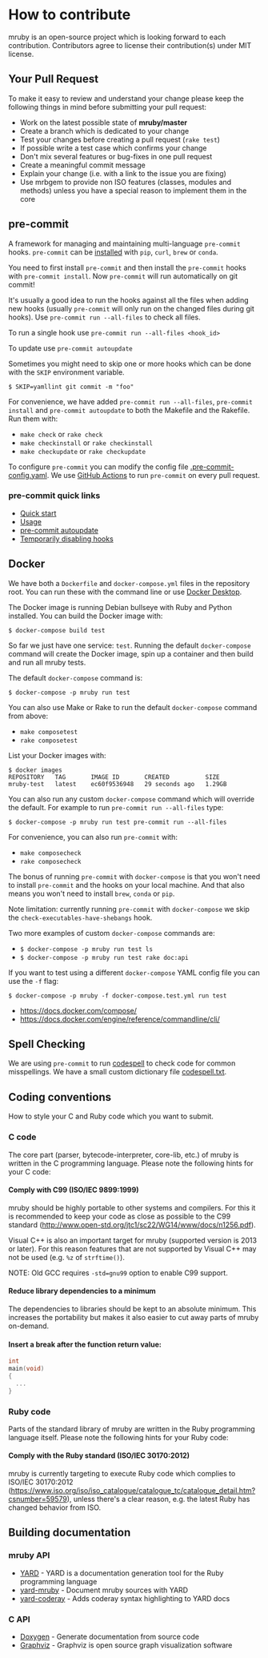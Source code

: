 # How to contribute

mruby is an open-source project which is looking forward to each contribution.
Contributors agree to license their contribution(s) under MIT license.

## Your Pull Request

To make it easy to review and understand your change please keep the following
things in mind before submitting your pull request:

- Work on the latest possible state of **mruby/master**
- Create a branch which is dedicated to your change
- Test your changes before creating a pull request (`rake test`)
- If possible write a test case which confirms your change
- Don't mix several features or bug-fixes in one pull request
- Create a meaningful commit message
- Explain your change (i.e. with a link to the issue you are fixing)
- Use mrbgem to provide non ISO features (classes, modules and methods) unless
  you have a special reason to implement them in the core

## pre-commit

A framework for managing and maintaining multi-language `pre-commit` hooks.
`pre-commit` can be [installed](https://pre-commit.com/#installation) with `pip`, `curl`, `brew` or `conda`.

You need to first install `pre-commit` and then install the `pre-commit` hooks with `pre-commit install`.
Now `pre-commit` will run automatically on git commit!

It's usually a good idea to run the hooks against all the files when adding new hooks (usually `pre-commit`
will only run on the changed files during git hooks). Use `pre-commit run --all-files` to check all files.

To run a single hook use `pre-commit run --all-files <hook_id>`

To update use `pre-commit autoupdate`

Sometimes you might need to skip one or more hooks which can be done with the `SKIP` environment variable.

`$ SKIP=yamllint git commit -m "foo"`

For convenience, we have added `pre-commit run --all-files`, `pre-commit install` and `pre-commit autoupdate`
to both the Makefile and the Rakefile. Run them with:

- `make check` or `rake check`
- `make checkinstall` or `rake checkinstall`
- `make checkupdate` or `rake checkupdate`

To configure `pre-commit` you can modify the config file [.pre-commit-config.yaml](.pre-commit-config.yaml).
We use [GitHub Actions](.github/workflows/lint.yml) to run `pre-commit` on every pull request.

### pre-commit quick links

- [Quick start](https://pre-commit.com/#quick-start)
- [Usage](https://pre-commit.com/#usage)
- [pre-commit autoupdate](https://pre-commit.com/#pre-commit-autoupdate)
- [Temporarily disabling hooks](https://pre-commit.com/#temporarily-disabling-hooks)

## Docker

We have both a `Dockerfile` and `docker-compose.yml` files in the repository root.
You can run these with the command line or use
[Docker Desktop](https://www.docker.com/products/docker-desktop/).

The Docker image is running Debian bullseye with Ruby and Python installed.
You can build the Docker image with:

`$ docker-compose build test`

So far we just have one service: `test`. Running the default `docker-compose`
command will create the Docker image, spin up a container and then build and
run all mruby tests.

The default `docker-compose` command is:

`$ docker-compose -p mruby run test`

You can also use Make or Rake to run the default `docker-compose`
command from above:

- `make composetest`
- `rake composetest`

List your Docker images with:

```console
$ docker images
REPOSITORY   TAG       IMAGE ID       CREATED          SIZE
mruby-test   latest    ec60f9536948   29 seconds ago   1.29GB
```

You can also run any custom `docker-compose` command which will override
the default. For example to run `pre-commit run --all-files` type:

`$ docker-compose -p mruby run test pre-commit run --all-files`

For convenience, you can also run `pre-commit` with:

- `make composecheck`
- `rake composecheck`

The bonus of running `pre-commit` with `docker-compose` is that you won't need
to install `pre-commit` and the hooks on your local machine. And that also
means you won't need to install `brew`, `conda` or `pip`.

Note limitation: currently running `pre-commit` with `docker-compose` we
skip the `check-executables-have-shebangs` hook.

Two more examples of custom `docker-compose` commands are:

- `$ docker-compose -p mruby run test ls`
- `$ docker-compose -p mruby run test rake doc:api`

If you want to test using a different `docker-compose` YAML config file you
can use the `-f` flag:

`$ docker-compose -p mruby -f docker-compose.test.yml run test`

- <https://docs.docker.com/compose/>
- <https://docs.docker.com/engine/reference/commandline/cli/>

## Spell Checking

We are using `pre-commit` to run [codespell](https://github.com/codespell-project/codespell)
to check code for common misspellings. We have a small custom dictionary file [codespell.txt](codespell.txt).

## Coding conventions

How to style your C and Ruby code which you want to submit.

### C code

The core part (parser, bytecode-interpreter, core-lib, etc.) of mruby is
written in the C programming language. Please note the following hints for your
C code:

#### Comply with C99 (ISO/IEC 9899:1999)

mruby should be highly portable to other systems and compilers. For this it is
recommended to keep your code as close as possible to the C99 standard
(<http://www.open-std.org/jtc1/sc22/WG14/www/docs/n1256.pdf>).

Visual C++ is also an important target for mruby (supported version is 2013 or
later). For this reason features that are not supported by Visual C++ may not
be used (e.g. `%z` of `strftime()`).

NOTE: Old GCC requires `-std=gnu99` option to enable C99 support.

#### Reduce library dependencies to a minimum

The dependencies to libraries should be kept to an absolute minimum. This
increases the portability but makes it also easier to cut away parts of mruby
on-demand.

#### Insert a break after the function return value:

```c
int
main(void)
{
  ...
}
```

### Ruby code

Parts of the standard library of mruby are written in the Ruby programming
language itself. Please note the following hints for your Ruby code:

#### Comply with the Ruby standard (ISO/IEC 30170:2012)

mruby is currently targeting to execute Ruby code which complies to ISO/IEC
30170:2012 (<https://www.iso.org/iso/iso_catalogue/catalogue_tc/catalogue_detail.htm?csnumber=59579>),
unless there's a clear reason, e.g. the latest Ruby has changed behavior from ISO.

## Building documentation

### mruby API

- [YARD](https://yardoc.org/) - YARD is a documentation generation tool for the Ruby programming language
- [yard-mruby](https://rubygems.org/gems/yard-mruby) - Document mruby sources with YARD
- [yard-coderay](https://rubygems.org/gems/yard-coderay) - Adds coderay syntax highlighting to YARD docs

### C API

- [Doxygen](https://www.doxygen.nl/) - Generate documentation from source code
- [Graphviz](https://graphviz.org/) - Graphviz is open source graph visualization software
